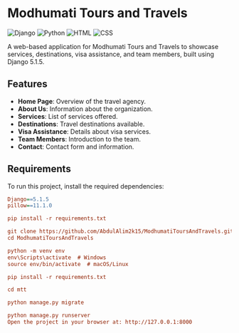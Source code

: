 # Modhumati Tours and Travels
![Django](https://img.shields.io/badge/Django-5.1.5-green)
![Python](https://img.shields.io/badge/Python-3.x-blue)
![HTML](https://img.shields.io/badge/HTML-5-red)
![CSS](https://img.shields.io/badge/CSS-3-red)


A web-based application for Modhumati Tours and Travels to showcase services, destinations, visa assistance, and team members, built using Django 5.1.5.

## Features
- **Home Page**: Overview of the travel agency.
- **About Us**: Information about the organization.
- **Services**: List of services offered.
- **Destinations**: Travel destinations available.
- **Visa Assistance**: Details about visa services.
- **Team Members**: Introduction to the team.
- **Contact**: Contact form and information.


## Requirements
To run this project, install the required dependencies:

```ini
Django==5.1.5
pillow==11.1.0

pip install -r requirements.txt

git clone https://github.com/AbdulAlim2k15/ModhumatiToursAndTravels.git
cd ModhumatiToursAndTravels

python -m venv env
env\Scripts\activate  # Windows
source env/bin/activate  # macOS/Linux

pip install -r requirements.txt

cd mtt

python manage.py migrate

python manage.py runserver
Open the project in your browser at: http://127.0.0.1:8000

